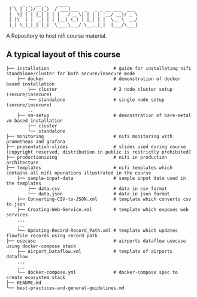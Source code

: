 
      _   _ _  __ _    ____                          
     | \ | (_)/ _(_)  / ___|___  _   _ _ __ ___  ___ 
     |  \| | | |_| | | |   / _ \| | | | '__/ __|/ _ \
     | |\  | |  _| | | |__| (_) | |_| | |  \__ \  __/
     |_| \_|_|_| |_|  \____\___/ \__,_|_|  |___/\___|



A Repository to host nifi course material.

## A typical layout of this course

    ├── installation                        # guide for installating nifi standalone/cluster for both secure/insecure mode
        ├── docker                          # demonstration of docker based installation
            ├── cluster                     # 2 node cluster setup (secure/insecure)
            └── standalone                  # single node setup (secure/insecure)
            ..
        ├── vm-setup                        # demonstration of bare-metal vm based installation
            ├── cluster    
            └── standalone
    ├── monitoring                          # nifi monitoring with prometheus and grafana
    ├── presentation-slides                 # slides used during course (copyright reserved, distribution in public is restrictly prohibited)
    ├── productionizing                     # nifi in production architecture
    ├── templates                           # nifi templates which contains all nifi operations illustrated in the course
        ├── sample-input-data               # sample input data used in the templates
            ├── data.csv                    # data in csv format
            └── data.json                   # data in json format
        ├── Converting-CSV-to-JSON.xml      # template which converts csv to json
        ├── Creating-Web-Service.xml        # template which exposes web services
        ...
        ...
        └── Updating-Record-Record_Path.xml # template which updates flowfile records using record path 
    ├── usecase                             # airports dataflow usecase using docker-compose stack 
        ├── Airport_Dataflow.xml            # template of airports dataflow
        ...
        ...
        └── docker-compose.yml              # docker-compose spec to create ecosystem stack
    ├── README.md
    └── best-practices-and-general-guidelines.md
